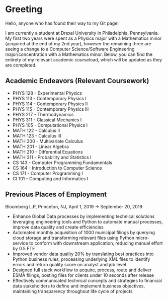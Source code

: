 # Greeting
Hello, anyone who has found their way to my Git page!

I am currently a student at Drexel University in Philadelphia, Pennsylvania. My first two years were spent as a Physics major with a Mathematics minor (acquired at the end of my 2nd year), however the remaining three are seeing a change to a Computer Science/Software Engineering major/concentration with a Mathematics minor. Below, you can find the entirety of my relevant academic courseload, which will be updated as they are completed.

## Academic Endeavors (Relevant Coursework)
* PHYS 128 - Experimental Physics
* PHYS 113 - Contemporary Physics I
* PHYS 114 - Contemporary Physics II
* PHYS 115 - Contemporary Physics III
* PHYS 217 - Thermodynamics
* PHYS 311 - Classical Mechanics I
* PHYS 105 - Computational Physics I
* MATH 122 - Calculus II
* MATH 123 - Calculus III
* MATH 200 - Multivariate Calculus
* MATH 201 - Linear Algebra
* MATH 210 - Differential Equations
* MATH 311 - Probability and Statistics I
* CS 143 - Computer Programming Fundamentals
* CS 164 - Introduction to Computer Science
* CS 171 - Computer Programming I
* CI 101 - Computing and Informatics I

## Previous Places of Employment
Bloomberg L.P, Princeton, NJ, April 1, 2019 -> September 20, 2019
* Enhance Global Data processes by implementing technical solutions leveraging engineering tools and Python to automate manual processes, improve data quality and create efficiencies
* Automated monthly acquisition of 1000 municipal filings by querying cloud storage and transforming relevant files using Python micro-service to conform with downstream application, reducing manual effort by 0.5 FTE
* Improved vendor data quality 20% by translating best practices into Python business rules, processing underlying XML files to identify errors and return quality score on analyst and job level
* Designed full stack workflow to acquire, process, route and deliver ESMA filings, posting files for clients under 10 seconds after release
* Effectively communicated technical concepts and strategies to financial data stakeholders to define and implement business objectives, maintaining transparency throughout life cycle of projects
